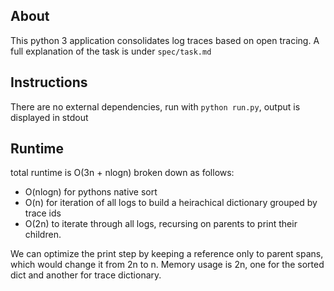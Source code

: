 ## About
This python 3 application consolidates log traces based on open tracing. A full explanation of the task is under `spec/task.md`

## Instructions
There are no external dependencies, run with `python run.py`, output is displayed in stdout

## Runtime
total runtime is O(3n + nlogn) broken down as follows: 
- O(nlogn) for pythons native sort
- O(n) for iteration of all logs to build a heirachical dictionary grouped by trace ids
- O(2n) to iterate through all logs, recursing on parents to print their children.

We can optimize the print step by keeping a reference only to parent spans, which would change it from 2n to n.
Memory usage is 2n, one for the sorted dict and another for trace dictionary.